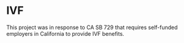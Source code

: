 # IVF
This project was in response to CA SB 729 that requires self-funded employers in California to provide IVF benefits.

